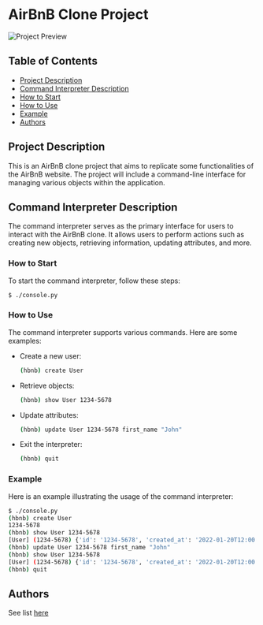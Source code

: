 # AirBnB Clone Project

![Project Preview](./images/.png)

## Table of Contents

- [Project Description](#project-description)
- [Command Interpreter Description](#command-interpreter-description)
- [How to Start](#how-to-start)
- [How to Use](#how-to-use)
- [Example](#example)
- [Authors](#authors)

## Project Description

This is an AirBnB clone project that aims to replicate some functionalities of the AirBnB website. The project will include a command-line interface for managing various objects within the application.

## Command Interpreter Description

The command interpreter serves as the primary interface for users to interact with the AirBnB clone. It allows users to perform actions such as creating new objects, retrieving information, updating attributes, and more.

### How to Start

To start the command interpreter, follow these steps:

```bash
$ ./console.py
```

### How to Use

The command interpreter supports various commands. Here are some examples:

- Create a new user:

  ```bash
  (hbnb) create User
  ```

- Retrieve objects:

  ```bash
  (hbnb) show User 1234-5678
  ```

- Update attributes:

  ```bash
  (hbnb) update User 1234-5678 first_name "John"
  ```

- Exit the interpreter:
  ```bash
  (hbnb) quit
  ```

### Example

Here is an example illustrating the usage of the command interpreter:

```bash
$ ./console.py
(hbnb) create User
1234-5678
(hbnb) show User 1234-5678
[User] (1234-5678) {'id': '1234-5678', 'created_at': '2022-01-20T12:00:00', 'updated_at': '2022-01-20T12:00:00'}
(hbnb) update User 1234-5678 first_name "John"
(hbnb) show User 1234-5678
[User] (1234-5678) {'id': '1234-5678', 'created_at': '2022-01-20T12:00:00', 'updated_at': '2022-01-20T12:05:00', 'first_name': 'John'}
(hbnb) quit
```

## Authors

See list [here](./AUTHORS)

